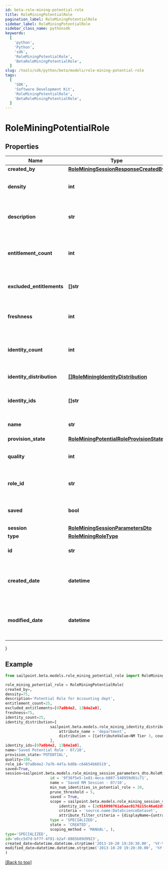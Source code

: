 ```yaml
---
id: beta-role-mining-potential-role
title: RoleMiningPotentialRole
pagination_label: RoleMiningPotentialRole
sidebar_label: RoleMiningPotentialRole
sidebar_class_name: pythonsdk
keywords:
  [
    'python',
    'Python',
    'sdk',
    'RoleMiningPotentialRole',
    'BetaRoleMiningPotentialRole',
  ]
slug: /tools/sdk/python/beta/models/role-mining-potential-role
tags:
  [
    'SDK',
    'Software Development Kit',
    'RoleMiningPotentialRole',
    'BetaRoleMiningPotentialRole',
  ]
---
```


# RoleMiningPotentialRole

## Properties

| Name | Type | Description | Notes |
| --- | --- | --- | --- |
| **created_by** | [**RoleMiningSessionResponseCreatedBy**](role-mining-session-response-created-by) |  | [optional] |
| **density** | **int** | The density of a potential role. | [optional] |
| **description** | **str** | The description of a potential role. | [optional] |
| **entitlement_count** | **int** | The number of entitlements in a potential role. | [optional] |
| **excluded_entitlements** | **[]str** | The list of entitlement ids to be excluded. | [optional] |
| **freshness** | **int** | The freshness of a potential role. | [optional] |
| **identity_count** | **int** | The number of identities in a potential role. | [optional] |
| **identity_distribution** | [**[]RoleMiningIdentityDistribution**](role-mining-identity-distribution) | Identity attribute distribution. | [optional] |
| **identity_ids** | **[]str** | The list of ids in a potential role. | [optional] |
| **name** | **str** | Name of the potential role. | [optional] |
| **provision_state** | [**RoleMiningPotentialRoleProvisionState**](role-mining-potential-role-provision-state) |  | [optional] |
| **quality** | **int** | The quality of a potential role. | [optional] |
| **role_id** | **str** | The roleId of a potential role. | [optional] |
| **saved** | **bool** | The potential role's saved status. | [optional] |
| **session** | [**RoleMiningSessionParametersDto**](role-mining-session-parameters-dto) |  | [optional] |
| **type** | [**RoleMiningRoleType**](role-mining-role-type) |  | [optional] |
| **id** | **str** | Id of the potential role | [optional] |
| **created_date** | **datetime** | The date-time when this potential role was created. | [optional] |
| **modified_date** | **datetime** | The date-time when this potential role was modified. | [optional] |

}

## Example

```python
from sailpoint.beta.models.role_mining_potential_role import RoleMiningPotentialRole

role_mining_potential_role = RoleMiningPotentialRole(
created_by=,
density=75,
description='Potential Role for Accounting dept',
entitlement_count=25,
excluded_entitlements=[07a0b4e2, 13b4e2a0],
freshness=75,
identity_count=25,
identity_distribution=[
                    sailpoint.beta.models.role_mining_identity_distribution.RoleMiningIdentityDistribution(
                        attribute_name = 'department',
                        distribution = [{attributeValue=NM Tier 3, count=6}], )
                    ],
identity_ids=[07a0b4e2, 13b4e2a0],
name='Saved Potential Role - 07/10',
provision_state='POTENTIAL',
quality=100,
role_id='07a0b4e2-7a76-44fa-bd0b-c64654b66519',
saved=True,
session=sailpoint.beta.models.role_mining_session_parameters_dto.RoleMiningSessionParametersDto(
                    id = '9f36f5e5-1e81-4eca-b087-548959d91c71',
                    name = 'Saved RM Session - 07/10',
                    min_num_identities_in_potential_role = 20,
                    prune_threshold = 5,
                    saved = True,
                    scope = sailpoint.beta.models.role_mining_session_scope.RoleMiningSessionScope(
                        identity_ids = [2c918090761a5aac0176215c46a62d58, 2c918090761a5aac01722015c46a62d42],
                        criteria = 'source.name:DataScienceDataset',
                        attribute_filter_criteria = {displayName={untranslated=Location: Miami}, ariaLabel={untranslated=Location: Miami}, data={displayName={translateKey=IDN.IDENTITY_ATTRIBUTES.LOCATION}, name=location, operator=EQUALS, values=[Miami]}}, ),
                    type = 'SPECIALIZED',
                    state = 'CREATED',
                    scoping_method = 'MANUAL', ),
type='SPECIALIZED',
id='e0cc5d7d-bf7f-4f81-b2af-8885b09d9923',
created_date=datetime.datetime.strptime('2013-10-20 19:20:30.00', '%Y-%m-%d %H:%M:%S.%f'),
modified_date=datetime.datetime.strptime('2013-10-20 19:20:30.00', '%Y-%m-%d %H:%M:%S.%f')
)

```

[[Back to top]](#)

